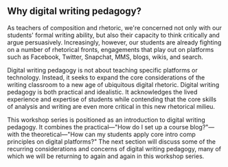 ## Why digital writing pedagogy?

As teachers of composition and rhetoric, we're concerned not only with our students' formal writing ability, but also their capacity to think critically and argue persuasively. Increasingly, however, our students are already fighting on a number of rhetorical fronts, engagements that play out on platforms such as Facebook, Twitter, Snapchat, MMS, blogs, wikis, and search.

Digital writing pedagogy is not about teaching specific platforms or technology. Instead, it seeks to expand the core considerations of the writing classroom to a new age of ubiquitous digital rhetoric. Digital writing pedagogy is both practical and idealistic. It acknowledges the lived experience and expertise of students while contending that the core skills of analysis and writing are even more critical in this new rhetorical milieu.

This workshop series is positioned as an introduction to digital writing pedagogy. It combines the practical—"How do I set up a course blog?"—with the theoretical—"How can my students apply core intro comp principles on digital platforms?" The next section will discuss some of the recurring considerations and concerns of digital writing pedagogy, many of which we will be returning to again and again in this workshop series.
